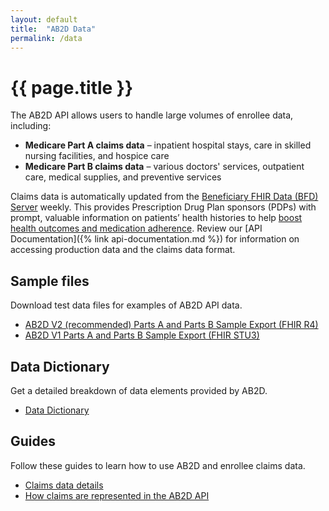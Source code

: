 ```yaml
---
layout: default
title:  "AB2D Data"
permalink: /data
---
```


# {{ page.title }}

The AB2D API allows users to handle large volumes of enrollee data, including:

- **Medicare Part A claims data** – inpatient hospital stays, care in skilled nursing facilities, and hospice care
- **Medicare Part B claims data** – various doctors' services, outpatient care, medical supplies, and preventive services

Claims data is automatically updated from the [Beneficiary FHIR Data (BFD) Server](https://github.com/CMSgov/beneficiary-fhir-data) weekly. This provides Prescription Drug Plan sponsors (PDPs) with prompt, valuable information on patients’ health histories to help [boost health outcomes and medication adherence](http://link.to.use.cases.html). Review our [API Documentation]({% link api-documentation.md %}) for information on accessing production data and the claims data format.

## Sample files

Download test data files for examples of AB2D API data.

- [AB2D V2 (recommended) Parts A and Parts B Sample Export (FHIR R4)](https://ab2d.cms.gov/assets/downloads/sample-data-r4.ndjson)
- [AB2D V1 Parts A and Parts B Sample Export (FHIR STU3)](https://ab2d.cms.gov/assets/downloads/sample-data-stu3.ndjson)

## Data Dictionary

Get a detailed breakdown of data elements provided by AB2D.

- [Data Dictionary](https://ab2d.cms.gov/data_dictionary.html)

## Guides

Follow these guides to learn how to use AB2D and enrollee claims data.

- [Claims data details](https://docs.google.com/document/d/1phzaexERBLyIO0b-Z3o2t4jkr8i7WRNapld0bI5J8Qc/edit?usp=sharing)
- [How claims are represented in the AB2D API](https://docs.google.com/document/d/1qhslAMkvw-c9BtP_kUq_-J3x1ruoCg49vESN5KYOhsc/edit?usp=sharing)
